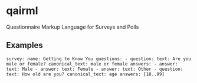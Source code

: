 # qairml

Questionnaire Markup Language for Surveys and Polls

## Examples

`
survey:
	name: Getting to Know You
	questions:
		- question:
			text: Are you male or female?
			canonical_text: male or female
			answers:
				- answer:
					text: Male
				- answer:
					text: Female
				- answer:
					text: Other
		- question:
			text: How old are you?
			canonical_text: age
			answers: [18..99]
`